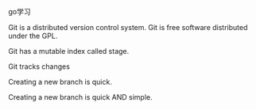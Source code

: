 go学习

Git is a distributed version control system.
Git is free software distributed under the GPL.

Git has a mutable index called stage.

Git tracks changes

Creating a new branch is quick.

Creating a new branch is quick AND simple.
